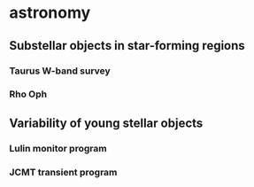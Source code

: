 # astronomy

## Substellar objects in star-forming regions

### Taurus W-band survey

### Rho Oph

## Variability of young stellar objects

### Lulin monitor program

### JCMT transient program
